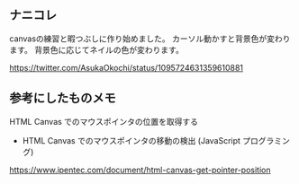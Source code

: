 ## ナニコレ
canvasの練習と暇つぶしに作り始めました。
カーソル動かすと背景色が変わります。
背景色に応じてネイルの色が変わります。

https://twitter.com/AsukaOkochi/status/1095724631359610881

## 参考にしたものメモ
HTML Canvas でのマウスポインタの位置を取得する 

- HTML Canvas でのマウスポインタの移動の検出 (JavaScript プログラミング)  

https://www.ipentec.com/document/html-canvas-get-pointer-position